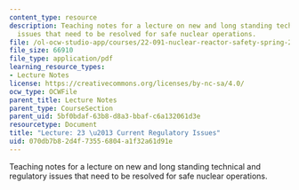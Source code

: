 ```yaml
---
content_type: resource
description: Teaching notes for a lecture on new and long standing technical and regulatory
  issues that need to be resolved for safe nuclear operations.
file: /ol-ocw-studio-app/courses/22-091-nuclear-reactor-safety-spring-2008/070db7b82d4f73556804a1f32a61d91e_MIT22_091S08_lec23note.pdf
file_size: 66910
file_type: application/pdf
learning_resource_types:
- Lecture Notes
license: https://creativecommons.org/licenses/by-nc-sa/4.0/
ocw_type: OCWFile
parent_title: Lecture Notes
parent_type: CourseSection
parent_uid: 5bf0bdaf-63b8-d8a3-bbaf-c6a132061d3e
resourcetype: Document
title: "Lecture: 23 \u2013 Current Regulatory Issues"
uid: 070db7b8-2d4f-7355-6804-a1f32a61d91e
---
```

Teaching notes for a lecture on new and long standing technical and regulatory issues that need to be resolved for safe nuclear operations.